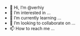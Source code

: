- 👋 Hi, I’m @verhiy
- 👀 I’m interested in ...
- 🌱 I’m currently learning ...
- 💞️ I’m looking to collaborate on ...
- 📫 How to reach me ...

<!---
verhiy/verhiy is a ✨ special ✨ repository because its `README.md` (this file) appears on your GitHub profile.
You can click the Preview link to take a look at your changes.
--->
